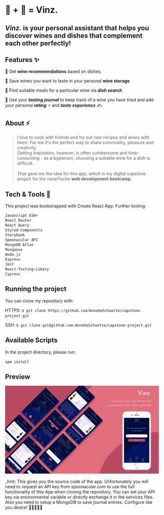 # 🍷 + 🍱 = Vinz.

## _**Vinz.**_ is your personal assistant that helps you discover wines and dishes that complement each other perfectly!

## Features ✨

🍷 Get **wine recommendations** based on dishes.

💖 Save wines you want to taste in your personal ****wine storage****

🍛 Find suitable meals for a particular wine via **_dish search_**

📔 Use your _**tasting journal**_ to keep track of a wine you have tried and add your personal _**rating**_ ⭐️ and _**taste experience**_ ✍️

## About ⚡️

> I love to cook with friends and try out new recipes and wines with them. For me it's the perfect way to share conviviality, pleasure and creativity. <br />
> Getting inspiration, however, is often cumbersome and time-consuming - as a layperson, choosing a suitable wine for a dish is difficult. <br /><br />
> That gave me the idea for this app, which is my digital capstone project for the _neueFische_ **web development bootcamp**.<br />

## Tech & Tools 🚀

This project was bootstrapped with Create React App. Further tooling:

    Javascript ES6+
    React Router
    React Query
    Styled-Components
    Storybook
    Spoonacular API
    MongoDB Atlas
    Mongoose
    Node.js
    Express
    Jest
    React-Testing-Libary
    Cypress

## Running the project

You can clone my repository with:

HTTPS:
`$ git clone https://github.com/AnnekeSchuette/capstone-project.git`

SSH:
`$ git clone git@github.com:AnnekeSchuette/capstone-project.git`

## Available Scripts

In the project directory, please run:

`npm install`

## Preview

![App Preview Mockup](./client/public/Vinz-screen-mockup_en.png)

_hint: This gives you the source code of the app. Unfortunately you will need to request an API key from spoonacular.com to use the full functionality of this App when cloning the repository. You can set your API key via environmental variable or directly exchange it in the services files. Also you need to setup a MongoDB to save journal entries. Configure like you desire! 👩🏻‍🦰✌🏻

